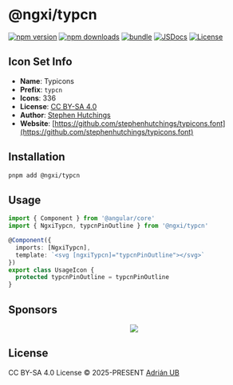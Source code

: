 # @ngxi/typcn

[![npm version][npm-version-src]][npm-version-href]
[![npm downloads][npm-downloads-src]][npm-downloads-href]
[![bundle][bundle-src]][bundle-href]
[![JSDocs][jsdocs-src]][jsdocs-href]
[![License][license-src]][license-href]

## Icon Set Info

- **Name**: Typicons
- **Prefix**: `typcn`
- **Icons**: 336
- **License**: [CC BY-SA 4.0](https://creativecommons.org/licenses/by-sa/4.0/)
- **Author**: [Stephen Hutchings](https://github.com/stephenhutchings/typicons.font)
- **Website**: [https://github.com/stephenhutchings/typicons.font](https://github.com/stephenhutchings/typicons.font)

## Installation

```sh
pnpm add @ngxi/typcn
```

## Usage

```ts
import { Component } from '@angular/core'
import { NgxiTypcn, typcnPinOutline } from '@ngxi/typcn'

@Component({
  imports: [NgxiTypcn],
  template: `<svg [ngxiTypcn]="typcnPinOutline"></svg>`
})
export class UsageIcon {
  protected typcnPinOutline = typcnPinOutline
}
```

## Sponsors

<p align="center">
  <a href="https://cdn.jsdelivr.net/gh/adrian-ub/static/sponsors.svg">
    <img src='https://cdn.jsdelivr.net/gh/adrian-ub/static/sponsors.svg'/>
  </a>
</p>

## License

CC BY-SA 4.0 License © 2025-PRESENT [Adrián UB](https://github.com/adrian-ub)

<!-- Badges -->

[npm-version-src]: https://img.shields.io/npm/v/@ngxi/typcn?style=flat&colorA=080f12&colorB=1fa669
[npm-version-href]: https://npmjs.com/package/@ngxi/typcn
[npm-downloads-src]: https://img.shields.io/npm/dm/@ngxi/typcn?style=flat&colorA=080f12&colorB=1fa669
[npm-downloads-href]: https://npmjs.com/package/@ngxi/typcn
[bundle-src]: https://img.shields.io/bundlephobia/minzip/@ngxi/typcn?style=flat&colorA=080f12&colorB=1fa669&label=minzip
[bundle-href]: https://bundlephobia.com/result?p=@ngxi/typcn
[license-src]: https://img.shields.io/npm/l/@ngxi/typcn?style=flat&colorA=080f12&colorB=1fa669
[license-href]: https://github.com/adrian-ub/ngxi/blob/main/LICENSE
[jsdocs-src]: https://img.shields.io/badge/jsdocs-reference-080f12?style=flat&colorA=080f12&colorB=1fa669
[jsdocs-href]: https://www.jsdocs.io/package/@ngxi/typcn
